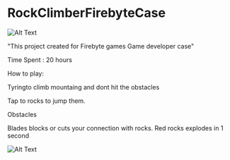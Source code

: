 # RockClimberFirebyteCase

![Alt Text](https://media.giphy.com/media/eduAfjMp42AvBiGN7q/giphy.gif)

"This project created for Firebyte games Game developer case" 

Time Spent : 20 hours 

How to play:

Tyringto climb mountaing and dont hit the obstacles 

Tap to rocks to jump them.

Obstacles

Blades blocks or cuts your connection with rocks.
Red rocks explodes in 1 second

![Alt Text](https://media.giphy.com/media/9txxd4jsomdI2O5g3m/giphy-downsized-large.gif)


